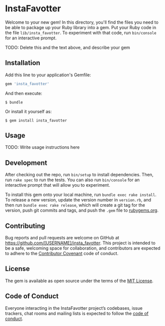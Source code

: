 # InstaFavotter

Welcome to your new gem! In this directory, you'll find the files you need to be able to package up your Ruby library into a gem. Put your Ruby code in the file `lib/insta_favotter`. To experiment with that code, run `bin/console` for an interactive prompt.

TODO: Delete this and the text above, and describe your gem

## Installation

Add this line to your application's Gemfile:

```ruby
gem 'insta_favotter'
```

And then execute:

    $ bundle

Or install it yourself as:

    $ gem install insta_favotter

## Usage

TODO: Write usage instructions here

## Development

After checking out the repo, run `bin/setup` to install dependencies. Then, run `rake spec` to run the tests. You can also run `bin/console` for an interactive prompt that will allow you to experiment.

To install this gem onto your local machine, run `bundle exec rake install`. To release a new version, update the version number in `version.rb`, and then run `bundle exec rake release`, which will create a git tag for the version, push git commits and tags, and push the `.gem` file to [rubygems.org](https://rubygems.org).

## Contributing

Bug reports and pull requests are welcome on GitHub at https://github.com/[USERNAME]/insta_favotter. This project is intended to be a safe, welcoming space for collaboration, and contributors are expected to adhere to the [Contributor Covenant](http://contributor-covenant.org) code of conduct.

## License

The gem is available as open source under the terms of the [MIT License](https://opensource.org/licenses/MIT).

## Code of Conduct

Everyone interacting in the InstaFavotter project’s codebases, issue trackers, chat rooms and mailing lists is expected to follow the [code of conduct](https://github.com/[USERNAME]/insta_favotter/blob/master/CODE_OF_CONDUCT.md).
